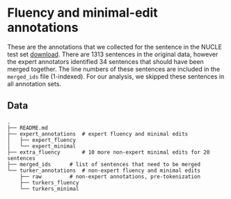 # Fluency and minimal-edit annotations

These are the annotations that we collected for the sentence in the NUCLE test set
[download](http://www.comp.nus.edu.sg/~nlp/conll14st.html). There are 1313 sentences in
the original data, however the expert annotators identified 34 sentences that should have
been merged together. The line numbers of these sentences are included in the `merged_ids`
file (1-indexed). For our analysis, we skipped these sentences in all annotation sets.

## Data

    .
    ├── README.md
    ├── expert_annotations	# expert fluency and minimal edits
    │   ├── expert_fluency
    │   └── expert_minimal
    ├── extra_fluency		# 10 more non-expert minimal edits for 20 sentences
    ├── merged_ids		# list of sentences that need to be merged
    └── turker_annotations	# non-expert fluency and minimal edits
        ├── raw			# non-expert annotations, pre-tokenization
        ├── turkers_fluency	
        └── turkers_minimal
